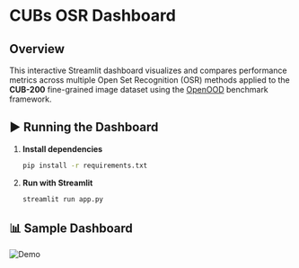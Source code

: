 # CUBs OSR Dashboard

## Overview
This interactive Streamlit dashboard visualizes and compares performance metrics across multiple Open Set Recognition (OSR) methods applied to the **CUB-200** fine-grained image dataset using the [OpenOOD](https://github.com/Jingkang50/OpenOOD) benchmark framework.

## ▶️ Running the Dashboard
1. **Install dependencies**
   ```bash
   pip install -r requirements.txt
   
2. **Run with Streamlit**
    ```bash
    streamlit run app.py

## 📊 Sample Dashboard
![Demo](image.png)